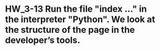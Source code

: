 # HW_3-13 Run the file "index ..." in the interpreter "Python". We look at the structure of the page in the developer’s tools.
